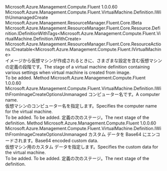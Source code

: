 <Type Name="IWithFromImageCreateOptionsUnmanaged" FullName="Microsoft.Azure.Management.Compute.Fluent.VirtualMachine.Definition.IWithFromImageCreateOptionsUnmanaged">
  <TypeSignature Language="C#" Value="public interface IWithFromImageCreateOptionsUnmanaged : Microsoft.Azure.Management.Compute.Fluent.VirtualMachine.Definition.IWithUnmanagedCreate, Microsoft.Azure.Management.ResourceManager.Fluent.Core.IBeta, Microsoft.Azure.Management.ResourceManager.Fluent.Core.Resource.Definition.IDefinitionWithTags&lt;Microsoft.Azure.Management.Compute.Fluent.VirtualMachine.Definition.IWithCreate&gt;, Microsoft.Azure.Management.ResourceManager.Fluent.Core.ResourceActions.ICreatable&lt;Microsoft.Azure.Management.Compute.Fluent.IVirtualMachine&gt;" />
  <TypeSignature Language="ILAsm" Value=".class public interface auto ansi abstract IWithFromImageCreateOptionsUnmanaged implements class Microsoft.Azure.Management.Compute.Fluent.VirtualMachine.Definition.IWithAvailabilitySet, class Microsoft.Azure.Management.Compute.Fluent.VirtualMachine.Definition.IWithBootDiagnostics, class Microsoft.Azure.Management.Compute.Fluent.VirtualMachine.Definition.IWithCreate, class Microsoft.Azure.Management.Compute.Fluent.VirtualMachine.Definition.IWithExtension, class Microsoft.Azure.Management.Compute.Fluent.VirtualMachine.Definition.IWithManagedServiceIdentity, class Microsoft.Azure.Management.Compute.Fluent.VirtualMachine.Definition.IWithOSDiskSettings, class Microsoft.Azure.Management.Compute.Fluent.VirtualMachine.Definition.IWithPlan, class Microsoft.Azure.Management.Compute.Fluent.VirtualMachine.Definition.IWithSecondaryNetworkInterface, class Microsoft.Azure.Management.Compute.Fluent.VirtualMachine.Definition.IWithStorageAccount, class Microsoft.Azure.Management.Compute.Fluent.VirtualMachine.Definition.IWithUnmanagedCreate, class Microsoft.Azure.Management.Compute.Fluent.VirtualMachine.Definition.IWithUnmanagedDataDisk, class Microsoft.Azure.Management.Compute.Fluent.VirtualMachine.Definition.IWithVMSize, class Microsoft.Azure.Management.ResourceManager.Fluent.Core.IBeta, class Microsoft.Azure.Management.ResourceManager.Fluent.Core.Resource.Definition.IDefinitionWithTags`1&lt;class Microsoft.Azure.Management.Compute.Fluent.VirtualMachine.Definition.IWithCreate&gt;, class Microsoft.Azure.Management.ResourceManager.Fluent.Core.ResourceActions.ICreatable`1&lt;class Microsoft.Azure.Management.Compute.Fluent.IVirtualMachine&gt;, class Microsoft.Azure.Management.ResourceManager.Fluent.Core.ResourceActions.IIndexable" />
  <TypeSignature Language="DocId" Value="T:Microsoft.Azure.Management.Compute.Fluent.VirtualMachine.Definition.IWithFromImageCreateOptionsUnmanaged" />
  <TypeSignature Language="VB.NET" Value="Public Interface IWithFromImageCreateOptionsUnmanaged&#xA;Implements IBeta, ICreatable(Of IVirtualMachine), IDefinitionWithTags(Of IWithCreate), IWithUnmanagedCreate" />
  <TypeSignature Language="F#" Value="type IWithFromImageCreateOptionsUnmanaged = interface&#xA;    interface IWithUnmanagedCreate&#xA;    interface IWithUnmanagedDataDisk&#xA;    interface IWithCreate&#xA;    interface ICreatable&lt;IVirtualMachine&gt;&#xA;    interface IIndexable&#xA;    interface IDefinitionWithTags&lt;IWithCreate&gt;&#xA;    interface IWithOSDiskSettings&#xA;    interface IWithVMSize&#xA;    interface IWithStorageAccount&#xA;    interface IWithAvailabilitySet&#xA;    interface IWithSecondaryNetworkInterface&#xA;    interface IWithExtension&#xA;    interface IWithPlan&#xA;    interface IWithBootDiagnostics&#xA;    interface IWithManagedServiceIdentity&#xA;    interface IBeta" />
  <AssemblyInfo>
    <AssemblyName>Microsoft.Azure.Management.Compute.Fluent</AssemblyName>
    <AssemblyVersion>1.0.0.60</AssemblyVersion>
  </AssemblyInfo>
  <Interfaces>
    <Interface>
      <InterfaceName>Microsoft.Azure.Management.Compute.Fluent.VirtualMachine.Definition.IWithUnmanagedCreate</InterfaceName>
    </Interface>
    <Interface>
      <InterfaceName>Microsoft.Azure.Management.ResourceManager.Fluent.Core.IBeta</InterfaceName>
    </Interface>
    <Interface>
      <InterfaceName>Microsoft.Azure.Management.ResourceManager.Fluent.Core.Resource.Definition.IDefinitionWithTags&lt;Microsoft.Azure.Management.Compute.Fluent.VirtualMachine.Definition.IWithCreate&gt;</InterfaceName>
    </Interface>
    <Interface>
      <InterfaceName>Microsoft.Azure.Management.ResourceManager.Fluent.Core.ResourceActions.ICreatable&lt;Microsoft.Azure.Management.Compute.Fluent.IVirtualMachine&gt;</InterfaceName>
    </Interface>
  </Interfaces>
  <Docs>
    <summary>
            <span data-ttu-id="da446-101">イメージから仮想マシンが作成されるときに、さまざまな設定を含む仮想マシンの定義の段階です。</span><span class="sxs-lookup"><span data-stu-id="da446-101">The stage of a virtual machine definition containing various settings when virtual machine is created from image.</span></span>
            </summary>
    <remarks>To be added.</remarks>
  </Docs>
  <Members>
    <Member MemberName="WithComputerName">
      <MemberSignature Language="C#" Value="public Microsoft.Azure.Management.Compute.Fluent.VirtualMachine.Definition.IWithFromImageCreateOptionsUnmanaged WithComputerName (string computerName);" />
      <MemberSignature Language="ILAsm" Value=".method public hidebysig newslot virtual instance class Microsoft.Azure.Management.Compute.Fluent.VirtualMachine.Definition.IWithFromImageCreateOptionsUnmanaged WithComputerName(string computerName) cil managed" />
      <MemberSignature Language="DocId" Value="M:Microsoft.Azure.Management.Compute.Fluent.VirtualMachine.Definition.IWithFromImageCreateOptionsUnmanaged.WithComputerName(System.String)" />
      <MemberSignature Language="VB.NET" Value="Public Function WithComputerName (computerName As String) As IWithFromImageCreateOptionsUnmanaged" />
      <MemberSignature Language="F#" Value="abstract member WithComputerName : string -&gt; Microsoft.Azure.Management.Compute.Fluent.VirtualMachine.Definition.IWithFromImageCreateOptionsUnmanaged" Usage="iWithFromImageCreateOptionsUnmanaged.WithComputerName computerName" />
      <MemberType>Method</MemberType>
      <AssemblyInfo>
        <AssemblyName>Microsoft.Azure.Management.Compute.Fluent</AssemblyName>
        <AssemblyVersion>1.0.0.60</AssemblyVersion>
      </AssemblyInfo>
      <ReturnValue>
        <ReturnType>Microsoft.Azure.Management.Compute.Fluent.VirtualMachine.Definition.IWithFromImageCreateOptionsUnmanaged</ReturnType>
      </ReturnValue>
      <Parameters>
        <Parameter Name="computerName" Type="System.String" />
      </Parameters>
      <Docs>
        <param name="computerName"><span data-ttu-id="da446-102">コンピューター名です。</span><span class="sxs-lookup"><span data-stu-id="da446-102">A computer name.</span></span></param>
        <summary>
            <span data-ttu-id="da446-103">仮想マシンのコンピューター名を指定します。</span><span class="sxs-lookup"><span data-stu-id="da446-103">Specifies the computer name for the virtual machine.</span></span>
            </summary>
        <returns>To be added.</returns>
        <remarks>To be added.</remarks>
        <return><span data-ttu-id="da446-104">定義の次のステージ。</span><span class="sxs-lookup"><span data-stu-id="da446-104">The next stage of the definition.</span></span></return>
      </Docs>
    </Member>
    <Member MemberName="WithCustomData">
      <MemberSignature Language="C#" Value="public Microsoft.Azure.Management.Compute.Fluent.VirtualMachine.Definition.IWithFromImageCreateOptionsUnmanaged WithCustomData (string base64EncodedCustomData);" />
      <MemberSignature Language="ILAsm" Value=".method public hidebysig newslot virtual instance class Microsoft.Azure.Management.Compute.Fluent.VirtualMachine.Definition.IWithFromImageCreateOptionsUnmanaged WithCustomData(string base64EncodedCustomData) cil managed" />
      <MemberSignature Language="DocId" Value="M:Microsoft.Azure.Management.Compute.Fluent.VirtualMachine.Definition.IWithFromImageCreateOptionsUnmanaged.WithCustomData(System.String)" />
      <MemberSignature Language="VB.NET" Value="Public Function WithCustomData (base64EncodedCustomData As String) As IWithFromImageCreateOptionsUnmanaged" />
      <MemberSignature Language="F#" Value="abstract member WithCustomData : string -&gt; Microsoft.Azure.Management.Compute.Fluent.VirtualMachine.Definition.IWithFromImageCreateOptionsUnmanaged" Usage="iWithFromImageCreateOptionsUnmanaged.WithCustomData base64EncodedCustomData" />
      <MemberType>Method</MemberType>
      <AssemblyInfo>
        <AssemblyName>Microsoft.Azure.Management.Compute.Fluent</AssemblyName>
        <AssemblyVersion>1.0.0.60</AssemblyVersion>
      </AssemblyInfo>
      <ReturnValue>
        <ReturnType>Microsoft.Azure.Management.Compute.Fluent.VirtualMachine.Definition.IWithFromImageCreateOptionsUnmanaged</ReturnType>
      </ReturnValue>
      <Parameters>
        <Parameter Name="base64EncodedCustomData" Type="System.String" />
      </Parameters>
      <Docs>
        <param name="base64EncodedCustomData"><span data-ttu-id="da446-105">カスタム データを Base64 にエンコードされます。</span><span class="sxs-lookup"><span data-stu-id="da446-105">Base64 encoded custom data.</span></span></param>
        <summary>
            <span data-ttu-id="da446-106">仮想マシン用のカスタム データを指定します。</span><span class="sxs-lookup"><span data-stu-id="da446-106">Specifies the custom data for the virtual machine.</span></span>
            </summary>
        <returns>To be added.</returns>
        <remarks>To be added.</remarks>
        <return><span data-ttu-id="da446-107">定義の次のステージ。</span><span class="sxs-lookup"><span data-stu-id="da446-107">The next stage of the definition.</span></span></return>
      </Docs>
    </Member>
  </Members>
</Type>